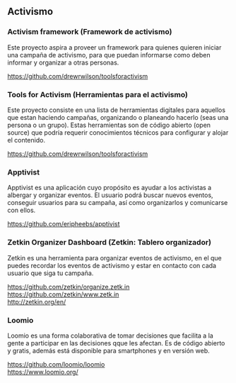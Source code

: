 ## Activismo

### Activism framework (Framework de activismo)

Este proyecto aspira a proveer un framework para quienes quieren iniciar una campaña de activismo, para que puedan informarse como deben informar y organizar a otras personas.

https://github.com/drewrwilson/toolsforactivism

### Tools for Activism (Herramientas para el activismo)

Este proyecto consiste en una lista de herramientas digitales para aquellos que estan haciendo campañas, organizando o planeando hacerlo (seas una persona o un grupo). Estas herramientas son de código abierto (open source) que podría requerir conocimientos técnicos para configurar y alojar el contenido.

https://github.com/drewrwilson/toolsforactivism

### Apptivist

Apptivist es una aplicación cuyo propósito es ayudar a los activistas a albergar y organizar eventos. El usuario podrá buscar nuevos eventos, conseguir usuarios para su campaña, así como organizarlos y comunicarse con ellos.

https://github.com/eripheebs/apptivist

### Zetkin Organizer Dashboard (Zetkin: Tablero organizador)

Zetkin es una herramienta para organizar eventos de activismo, en el que puedes recordar los eventos de activismo y estar en contacto con cada usuario que siga tu campaña.

https://github.com/zetkin/organize.zetk.in   
https://github.com/zetkin/www.zetk.in      
http://zetkin.org/en/      

### Loomio

Loomio es una forma colaborativa de tomar decisiones que facilita a la gente a participar en las decisiones qque les afectan. Es de código abierto y gratis, además está disponible para smartphones y en versión web.

https://github.com/loomio/loomio  
https://www.loomio.org/  
